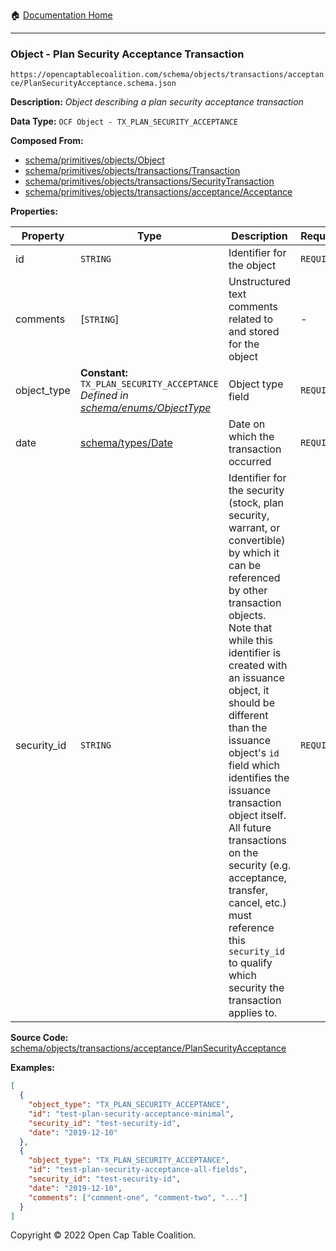 :house: [Documentation Home](../../../../../README.md)

---

### Object - Plan Security Acceptance Transaction

`https://opencaptablecoalition.com/schema/objects/transactions/acceptance/PlanSecurityAcceptance.schema.json`

**Description:** _Object describing a plan security acceptance transaction_

**Data Type:** `OCF Object - TX_PLAN_SECURITY_ACCEPTANCE`

**Composed From:**

- [schema/primitives/objects/Object](../../../primitives/objects/Object.md)
- [schema/primitives/objects/transactions/Transaction](../../../primitives/objects/transactions/Transaction.md)
- [schema/primitives/objects/transactions/SecurityTransaction](../../../primitives/objects/transactions/SecurityTransaction.md)
- [schema/primitives/objects/transactions/acceptance/Acceptance](../../../primitives/objects/transactions/acceptance/Acceptance.md)

**Properties:**

| Property    | Type                                                                                                                 | Description                                                                                                                                                                                                                                                                                                                                                                                                                                                                                                 | Required   |
| ----------- | -------------------------------------------------------------------------------------------------------------------- | ----------------------------------------------------------------------------------------------------------------------------------------------------------------------------------------------------------------------------------------------------------------------------------------------------------------------------------------------------------------------------------------------------------------------------------------------------------------------------------------------------------- | ---------- |
| id          | `STRING`                                                                                                             | Identifier for the object                                                                                                                                                                                                                                                                                                                                                                                                                                                                                   | `REQUIRED` |
| comments    | [`STRING`]                                                                                                           | Unstructured text comments related to and stored for the object                                                                                                                                                                                                                                                                                                                                                                                                                                             | -          |
| object_type | **Constant:** `TX_PLAN_SECURITY_ACCEPTANCE`</br>_Defined in [schema/enums/ObjectType](../../../enums/ObjectType.md)_ | Object type field                                                                                                                                                                                                                                                                                                                                                                                                                                                                                           | `REQUIRED` |
| date        | [schema/types/Date](../../../types/Date.md)                                                                          | Date on which the transaction occurred                                                                                                                                                                                                                                                                                                                                                                                                                                                                      | `REQUIRED` |
| security_id | `STRING`                                                                                                             | Identifier for the security (stock, plan security, warrant, or convertible) by which it can be referenced by other transaction objects. Note that while this identifier is created with an issuance object, it should be different than the issuance object's `id` field which identifies the issuance transaction object itself. All future transactions on the security (e.g. acceptance, transfer, cancel, etc.) must reference this `security_id` to qualify which security the transaction applies to. | `REQUIRED` |

**Source Code:** [schema/objects/transactions/acceptance/PlanSecurityAcceptance](../../../../../../schema/objects/transactions/acceptance/PlanSecurityAcceptance.schema.json)

**Examples:**

```json
[
  {
    "object_type": "TX_PLAN_SECURITY_ACCEPTANCE",
    "id": "test-plan-security-acceptance-minimal",
    "security_id": "test-security-id",
    "date": "2019-12-10"
  },
  {
    "object_type": "TX_PLAN_SECURITY_ACCEPTANCE",
    "id": "test-plan-security-acceptance-all-fields",
    "security_id": "test-security-id",
    "date": "2019-12-10",
    "comments": ["comment-one", "comment-two", "..."]
  }
]
```

Copyright © 2022 Open Cap Table Coalition.

